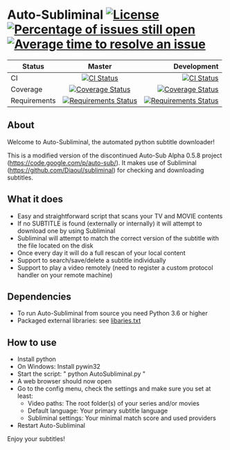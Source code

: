 Auto-Subliminal [![License](https://img.shields.io/github/license/h3llrais3r/Auto-Subliminal.svg)](https://github.com/h3llrais3r/Auto-Subliminal/blob/master/LICENSE) [![Percentage of issues still open](http://isitmaintained.com/badge/open/h3llrais3r/Auto-Subliminal.svg)](http://isitmaintained.com/project/h3llrais3r/Auto-Subliminal "Percentage of issues still open") [![Average time to resolve an issue](http://isitmaintained.com/badge/resolution/h3llrais3r/Auto-Subliminal.svg)](http://isitmaintained.com/project/h3llrais3r/Auto-Subliminal "Average time to resolve an issue")
===============

| Status | Master | Development |
| -------|:------:| -----------:|
| CI | [![CI Status](https://github.com/h3llrais3r/Auto-Subliminal/actions/workflows/ci.yaml/badge.svg?branch=master)](https://github.com/h3llrais3r/Auto-Subliminal/actions/workflows/ci.yaml) | [![CI Status](https://github.com/h3llrais3r/Auto-Subliminal/actions/workflows/ci.yaml/badge.svg?branch=development)](https://github.com/h3llrais3r/Auto-Subliminal/actions/workflows/ci.yaml) |
| Coverage | [![Coverage Status](https://coveralls.io/repos/github/h3llrais3r/Auto-Subliminal/badge.svg?branch=master)](https://coveralls.io/github/h3llrais3r/Auto-Subliminal?branch=master) | [![Coverage Status](https://coveralls.io/repos/github/h3llrais3r/Auto-Subliminal/badge.svg?branch=development)](https://coveralls.io/github/h3llrais3r/Auto-Subliminal?branch=development) |
| Requirements | [![Requirements Status](https://requires.io/github/h3llrais3r/Auto-Subliminal/requirements.svg?branch=master)](https://requires.io/github/h3llrais3r/Auto-Subliminal/requirements/?branch=master) | [![Requirements Status](https://requires.io/github/h3llrais3r/Auto-Subliminal/requirements.svg?branch=development)](https://requires.io/github/h3llrais3r/Auto-Subliminal/requirements/?branch=development) |

About
-----

Welcome to Auto-Subliminal, the automated python subtitle downloader!

This is a modified version of the discontinued Auto-Sub Alpha 0.5.8 project (https://code.google.com/p/auto-sub/).
It makes use of Subliminal (https://github.com/Diaoul/subliminal) for checking and downloading subtitles.

What it does
------------

 * Easy and straightforward script that scans your TV and MOVIE contents
 * If no SUBTITLE is found (externally or internally) it will attempt to download one by using Subliminal
 * Subliminal will attempt to match the correct version of the subtitle with the file located on the disk
 * Once every day it will do a full rescan of your local content
 * Support to search/save/delete a subtitle individually
 * Support to play a video remotely (need to register a custom protocol handler on your remote machine)

Dependencies
------------

 * To run Auto-Subliminal from source you need Python 3.6 or higher
 * Packaged external libraries: see [libaries.txt](requirements/libraries.txt)

How to use
----------

 * Install python
 * On Windows: Install pywin32
 * Start the script: " python AutoSubliminal.py "
 * A web browser should now open
 * Go to the config menu, check the settings and make sure you set at least:
    * Video paths: The root folder(s) of your series and/or movies
    * Default language: Your primary subtitle language
    * Subliminal settings: Your minimal match score and used providers
 * Restart Auto-Subliminal

Enjoy your subtitles!
